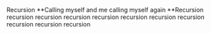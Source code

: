 Recursion
**Calling myself and me calling myself again **Recursion recursion recursion recursion recursion recursion recursion recursion recursion recursion recursion
